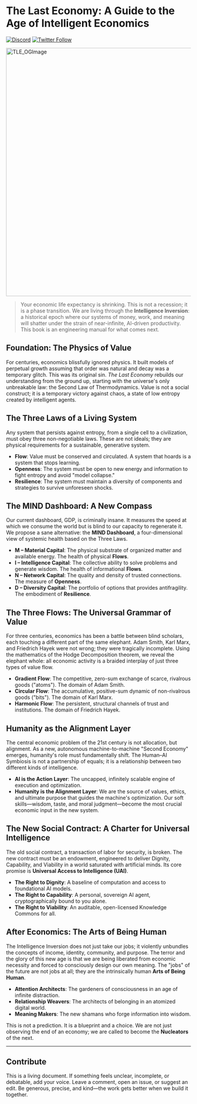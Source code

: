 # The Last Economy: A Guide to the Age of Intelligent Economics

[![Discord](https://img.shields.io/discord/VBD2yybb?label=discord&logo=discord&color=7289da)](https://discord.com/invite/intelligentinternet)
[![Twitter Follow](https://img.shields.io/twitter/follow/EMostaque?style=social)](https://x.com/EMostaque)

<img width="1200" height="675" alt="TLE_OGImage" src="https://github.com/user-attachments/assets/0c195aed-dff0-4500-8abc-ad4b0019cf6b" />

> Your economic life expectancy is shrinking. This is not a recession; it is a phase transition. We are living through the **Intelligence Inversion**: a historical epoch where our systems of money, work, and meaning will shatter under the strain of near-infinite, AI-driven productivity. This book is an engineering manual for what comes next.

## Foundation: The Physics of Value

For centuries, economics blissfully ignored physics. It built models of perpetual growth assuming that order was natural and decay was a temporary glitch. This was its original sin. *The Last Economy* rebuilds our understanding from the ground up, starting with the universe's only unbreakable law: the Second Law of Thermodynamics. Value is not a social construct; it is a temporary victory against chaos, a state of low entropy created by intelligent agents.

## The Three Laws of a Living System

Any system that persists against entropy, from a single cell to a civilization, must obey three non-negotiable laws. These are not ideals; they are physical requirements for a sustainable, generative system.

- **Flow**: Value must be conserved and circulated. A system that hoards is a system that stops learning.  
- **Openness**: The system must be open to new energy and information to fight entropy and avoid "model collapse."  
- **Resilience**: The system must maintain a diversity of components and strategies to survive unforeseen shocks.

## The MIND Dashboard: A New Compass

Our current dashboard, GDP, is criminally insane. It measures the speed at which we consume the world but is blind to our capacity to regenerate it. We propose a sane alternative: the **MIND Dashboard**, a four-dimensional view of systemic health based on the Three Laws.

- **M – Material Capital**: The physical substrate of organized matter and available energy. The health of physical **Flows**.  
- **I – Intelligence Capital**: The collective ability to solve problems and generate wisdom. The health of informational **Flows**.  
- **N – Network Capital**: The quality and density of trusted connections. The measure of **Openness**.  
- **D – Diversity Capital**: The portfolio of options that provides antifragility. The embodiment of **Resilience**.

## The Three Flows: The Universal Grammar of Value

For three centuries, economics has been a battle between blind scholars, each touching a different part of the same elephant. Adam Smith, Karl Marx, and Friedrich Hayek were not wrong; they were tragically incomplete. Using the mathematics of the Hodge Decomposition theorem, we reveal the elephant whole: all economic activity is a braided interplay of just three types of value flow.

- **Gradient Flow**: The competitive, zero-sum exchange of scarce, rivalrous goods ("atoms"). The domain of Adam Smith.  
- **Circular Flow**: The accumulative, positive-sum dynamic of non-rivalrous goods ("bits"). The domain of Karl Marx.  
- **Harmonic Flow**: The persistent, structural channels of trust and institutions. The domain of Friedrich Hayek.

## Humanity as the Alignment Layer

The central economic problem of the 21st century is not allocation, but alignment. As a new, autonomous machine-to-machine "Second Economy" emerges, humanity's role must fundamentally shift. The Human–AI Symbiosis is not a partnership of equals; it is a relationship between two different kinds of intelligence.

- **AI is the Action Layer**: The uncapped, infinitely scalable engine of execution and optimization.  
- **Humanity is the Alignment Layer**: We are the source of values, ethics, and ultimate purpose that guides the machine's optimization. Our soft skills—wisdom, taste, and moral judgment—become the most crucial economic input in the new system.

## The New Social Contract: A Charter for Universal Intelligence

The old social contract, a transaction of labor for security, is broken. The new contract must be an endowment, engineered to deliver Dignity, Capability, and Viability in a world saturated with artificial minds. Its core promise is **Universal Access to Intelligence (UAI)**.

- **The Right to Dignity**: A baseline of computation and access to foundational AI models.  
- **The Right to Capability**: A personal, sovereign AI agent, cryptographically bound to you alone.  
- **The Right to Viability**: An auditable, open-licensed Knowledge Commons for all.

## After Economics: The Arts of Being Human

The Intelligence Inversion does not just take our jobs; it violently unbundles the concepts of income, identity, community, and purpose. The terror and the glory of this new age is that we are being liberated from economic necessity and forced to consciously design our own meaning. The "jobs" of the future are not jobs at all; they are the intrinsically human **Arts of Being Human**.

- **Attention Architects**: The gardeners of consciousness in an age of infinite distraction.  
- **Relationship Weavers**: The architects of belonging in an atomized digital world.  
- **Meaning Makers**: The new shamans who forge information into wisdom.

This is not a prediction. It is a blueprint and a choice. We are not just observing the end of an economy; we are called to become the **Nucleators** of the next.

---

## Contribute

This is a living document. If something feels unclear, incomplete, or debatable, add your voice. Leave a comment, open an issue, or suggest an edit. Be generous, precise, and kind—the work gets better when we build it together.
